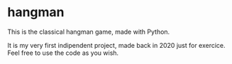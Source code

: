 # hangman
This is the classical hangman game, made with Python.

It is my very first indipendent project, made back in 2020 just for exercice. Feel free to use the code as you wish.

